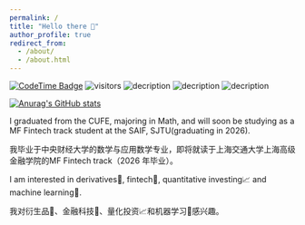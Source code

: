```yaml
---
permalink: /
title: "Hello there 👋"
author_profile: true
redirect_from: 
  - /about/
  - /about.html
---
```


<!--Hi there 👋 -->
[![CodeTime Badge](https://img.shields.io/endpoint?style=flat&color=222&url=https%3A%2F%2Fapi.codetime.dev%2Fshield%3Fid%3D25196%26project%3D%26in=0)](https://codetime.dev)
 ![visitors](https://visitor-badge.laobi.icu/badge?page_id=Naqiang01.Nanqiang01)
![decription](https://img.shields.io/badge/Language-Python-yellow)
![decription](https://img.shields.io/badge/Language-R-blue)
![decription](https://img.shields.io/badge/Language-C++-red)

[![Anurag's GitHub stats](https://github-readme-stats.vercel.app/api?username=Nanqiang01&show_icons=true?theme=transparent)](https://github.com/anuraghazra/github-readme-stats)

I graduated from the CUFE, majoring in Math, and will soon be studying as a MF Fintech track student at the SAIF, SJTU(graduating in 2026).

我毕业于中央财经大学的数学与应用数学专业，即将就读于上海交通大学上海高级金融学院的MF Fintech track（2026 年毕业）。

I am interested in derivatives🌿, fintech🚀, quantitative investing📈 and machine learning🤖.

我对衍生品🌿、金融科技🚀、量化投资📈和机器学习🤖感兴趣。
